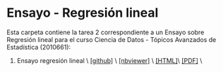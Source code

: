 # Ensayo - Regresión lineal

Esta carpeta contiene la tarea 2  correspondiente a un Ensayo sobre Regresión lineal para el curso Ciencia de Datos - Tópicos Avanzados de Estadística (2010661):

1. Ensayo regresión lineal \ [[github]](https://github.com/dicrojasch/big_data_homeworks/blob/master/4.regresion_lineal/regresion_lineal.ipynb) \ [[nbviewer]](https://nbviewer.jupyter.org/github/dicrojasch/big_data_homeworks/blob/master/4.regresion_lineal/regresion_lineal.ipynb) \ [[HTML]](https://htmlpreview.github.io/?https://github.com/dicrojasch/big_data_homeworks/blob/master/4.regresion_lineal/regresion_lineal.html)\ [[PDF]](https://github.com/dicrojasch/big_data_homeworks/blob/master/4.regresion_lineal/regresion_lineal.pdf) \